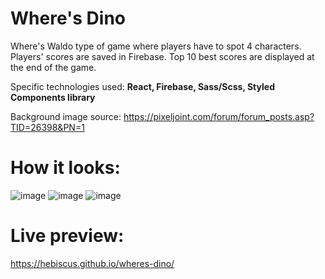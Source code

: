 # Where's Dino

Where's Waldo type of game where players have to spot 4 characters. <br>
Players' scores are saved in Firebase. Top 10 best scores are displayed at the end of the game.

Specific technologies used: **React, Firebase, Sass/Scss, Styled Components library**

Background image source: https://pixeljoint.com/forum/forum_posts.asp?TID=26398&PN=1

# How it looks:
![image](https://github.com/hebiscus/wheres-dino/assets/107350293/d76cf529-c939-4353-854e-0d5024b3590c)
![image](https://github.com/hebiscus/wheres-dino/assets/107350293/ed145e21-fb3e-4ba4-b961-9a75d57b63a6)
![image](https://github.com/hebiscus/wheres-dino/assets/107350293/9a3d2c6b-59d9-40ac-9560-cfab0a1e613c)


# Live preview: 

https://hebiscus.github.io/wheres-dino/
